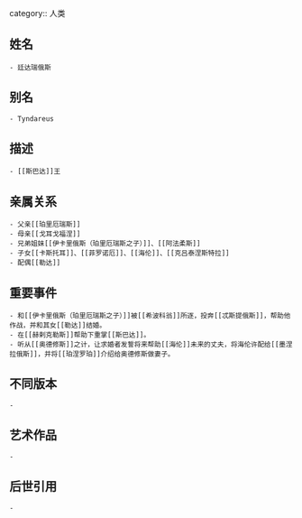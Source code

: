 category:: 人类
## 姓名
	- 廷达瑞俄斯
## 别名
	- Tyndareus
## 描述
	- [[斯巴达]]王
## 亲属关系
	- 父亲[[珀里厄瑞斯]]
	- 母亲[[戈耳戈福涅]]
	- 兄弟姐妹[[伊卡里俄斯（珀里厄瑞斯之子）]]、[[阿法柔斯]]
	- 子女[[卡斯托耳]]、[[菲罗诺厄]]、[[海伦]]、[[克吕泰涅斯特拉]]
	- 配偶[[勒达]]
## 重要事件
	- 和[[伊卡里俄斯（珀里厄瑞斯之子）]]被[[希波科翁]]所逐，投奔[[忒斯提俄斯]]，帮助他作战，并和其女[[勒达]]结婚。
	- 在[[赫剌克勒斯]]帮助下重掌[[斯巴达]]。
	- 听从[[奥德修斯]]之计，让求婚者发誓将来帮助[[海伦]]未来的丈夫，将海伦许配给[[墨涅拉俄斯]]，并将[[珀涅罗珀]]介绍给奥德修斯做妻子。
## 不同版本
	-
## 艺术作品
	-
## 后世引用
	-
